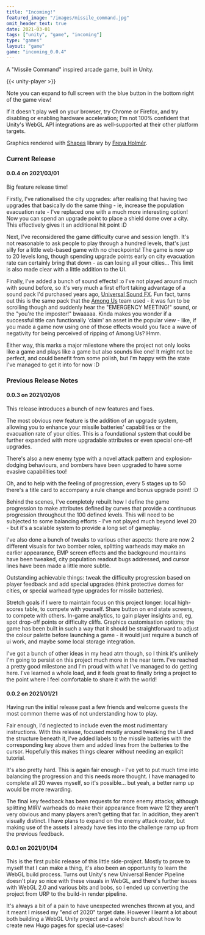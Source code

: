```yaml
---
title: "Incoming!"
featured_image: "/images/missile_command.jpg"
omit_header_text: true
date: 2021-03-01
tags: ["unity", "game", "incoming"]
type: "games"
layout: "game"
game: "incoming_0.0.4"
---
```

A "Missile Command" inspired arcade game, built in Unity.
<!--more-->

{{< unity-player >}}

Note you can expand to full screen with the blue button in the bottom right of the game view!

If it doesn't play well on your browser, try Chrome or Firefox, and try disabling or enabling hardware acceleration; I'm not 100% confident that Unity's WebGL API integrations are as well-supported at their other platform targets.

Graphics rendered with [Shapes](https://assetstore.unity.com/packages/tools/particles-effects/shapes-173167) library by [Freya Holmér](https://twitter.com/FreyaHolmer). 

### Current Release
#### 0.0.4 on 2021/03/01
Big feature release time!

Firstly, I've rationalised the city upgrades: after realising that having two upgrades that basically do the same thing - ie, increase the population evacuation rate - I've replaced one with a much more interesting option! Now you can spend an upgrade point to place a shield dome over a city. This effectively gives it an additional hit point :D

Next, I've reconsidered the game difficulty curve and session length. It's not reasonable to ask people to play through a hundred levels, that's just silly for a little web-based game with no checkpoints! The game is now up to 20 levels long, though spending upgrade points early on city evacuation rate can certainly bring that down - as can losing all your cities... This limit is also made clear with a little addition to the UI.

Finally, I've added a bunch of sound effects! :o I've not played around much with sound before, so it's very much a first effort taking advantage of a sound pack I'd purchased years ago, [Universal Sound FX](https://assetstore.unity.com/packages/audio/sound-fx/universal-sound-fx-17256). Fun fact, turns out this is the same pack that the [Among Us](https://innersloth.com/gameAmongUs.php) team used - it was fun to be scrolling though and suddenly hear the "EMERGENCY MEETING!" sound, or the "you're the imposter!" bwaaaaa. Kinda makes you wonder if a successful title can functionally 'claim' an asset in the popular view - like, if you made a game now using one of those effects would you face a wave of negativity for being perceived of ripping of Among Us? Hmm.

Either way, this marks a major milestone where the project not only looks like a game and plays like a game but also sounds like one! It might not be perfect, and could benefit from some polish, but I'm happy with the state I've managed to get it into for now :D

### Previous Release Notes
#### 0.0.3 on 2021/02/08
This release introduces a bunch of new features and fixes.

The most obvious new feature is the addition of an upgrade system, allowing you to enhance your missile batteries' capabilities or the evacuation rate of your cities. This is a foundational system that could be further expanded with more upgradable attributes or even special one-off upgrades.

There's also a new enemy type with a novel attack pattern and explosion-dodging behaviours, and bombers have been upgraded to have some evasive capabilities too! 

Oh, and to help with the feeling of progression, every 5 stages up to 50 there's a title card to accompany a rule change and bonus upgrade point! :D

Behind the scenes, I've completely rebuilt how I define the game progression to make attributes defined by curves that provide a continuous progression throughout the 100 defined levels. This will need to be subjected to some balancing efforts - I've not played much beyond level 20 - but it's a scalable system to provide a long set of gameplay.

I've also done a bunch of tweaks to various other aspects: there are now 2 different visuals for two bomber roles, splitting warheads may make an earlier appearance, EMP screen effects and the background mountains have been tweaked, city population readout bugs addressed, and cursor lines have been made a little more subtle.

Outstanding achievable things: tweak the difficulty progression based on player feedback and add special upgrades (think protective domes for cities, or special warhead type upgrades for missile batteries). 

Stretch goals if I were to maintain focus on this project longer: local high-scores table, to compete with yourself. Share button on end state screens, to compete with others. In-game analytics, to gain player insights and, eg, spot drop-off points or difficulty cliffs. Graphics customisation options; the game has been built in such a way that it should be straightforward to adjust the colour palette before launching a game - it would just require a bunch of ui work, and maybe some local storage integration.

I've got a bunch of other ideas in my head atm though, so I think it's unlikely I'm going to persist on this project much more in the near term. I've reached a pretty good milestone and I'm proud with what I've managed to do getting here. I've learned a whole load, and it feels great to finally bring a project to the point where I feel comfortable to share it with the world!

#### 0.0.2 on 2021/01/21
Having run the initial release past a few friends and welcome guests the most common theme was of not understanding how to play. 

Fair enough, I'd neglected to include even the most rudimentary instructions. With this release, focused mostly around tweaking the UI and the structure beneath it, I've added labels to the missile batteries with the corresponding key above them and added lines from the batteries to the cursor. Hopefully this makes things clearer without needing an explicit tutorial.

It's also pretty hard. This is again fair enough - I've yet to put much time into balancing the progression and this needs more thought. I have managed to complete all 20 waves myself, so it's possible... but yeah, a better ramp up would be more rewarding.

The final key feedback has been requests for more enemy attacks; although splitting MIRV warheads do make their appearance from wave 12 they aren't very obvious and many players aren't getting that far. In addition, they aren't visually distinct. I have plans to expand on the enemy attack roster, but making use of the assets I already have ties into the challenge ramp up from the previous feedback.

#### 0.0.1 on 2021/01/04
This is the first public release of this little side-project. Mostly to prove to myself that I can make a thing, it's also been an opportunity to learn the WebGL build process. Turns out Unity's new Universal Render Pipeline doesn't play so nice with these visuals in WebGL, and there's further issues with WebGL 2.0 and various bits and bobs, so I ended up converting the project from URP to the build-in render pipeline. 

It's always a bit of a pain to have unexpected wrenches thrown at you, and it meant I missed my "end of 2020" target date. However I learnt a lot about both building a WebGL Unity project and a whole bunch about how to create new Hugo pages for special use-cases!
